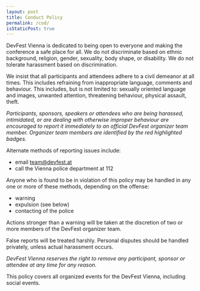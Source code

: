```yaml
---
layout: post
title: Conduct Policy
permalink: /cod/
isStaticPost: true
---
```


DevFest Vienna is dedicated to being open to everyone and making the conference a safe place for all. We do not discriminate based on ethnic background, religion, gender, sexuality, body shape, or disability. We do not tolerate harassment based on discrimination.

We insist that all participants and attendees adhere to a civil demeanor at all times. This includes refraining from inappropriate language, comments and behaviour. This includes, but is not limited to: sexually oriented language and images, unwanted attention, threatening behaviour, physical assault, theft.

_Participants, sponsors, speakers or attendees who are being harassed, intimidated, or are dealing with otherwise improper behaviour are encouraged to report it immediately to an official DevFest organizer team member. Organizer team members are identified by the red highlighted badges._

Alternate methods of reporting issues include:

* email [team@devfest.at](mailto:team@devfest.at)
* call the Vienna police department at 112

Anyone who is found to be in violation of this policy may be handled in any one or more of these methods, depending on the offense:

* warning
* expulsion (see below)
* contacting of the police

Actions stronger than a warning will be taken at the discretion of two or more members of the DevFest organizer team.

False reports will be treated harshly. Personal disputes should be handled privately, unless actual harassment occurs.

_DevFest Vienna reserves the right to remove any participant, sponsor or attendee at any time for any reason._

This policy covers all organized events for the DevFest Vienna, including social events.

<img class="img-responsive feature-image" src="{{ site.baseurl }}/img/posts/cod.jpg" style="display:none">
